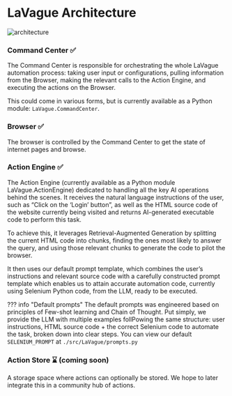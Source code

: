 # LaVague Architecture

![architecture](../../assets/architecture-lavague.png)

### Command Center ✅

The Command Center is responsible for orchestrating the whole LaVague automation process: taking user input or configurations, pulling information from the Browser, making the relevant calls to the Action Engine, and executing the actions on the Browser.

This could come in various forms, but is currently available as a Python module: `LaVague.CommandCenter`.

### Browser ✅

The browser is controlled by the Command Center to get the state of internet pages and browse. 

### Action Engine ✅

The Action Engine (currently available as a Python module LaVague.ActionEngine) dedicated to handling all the key AI operations behind the scenes. It receives the natural language instructions of the user, such as “Click on the ‘Login’ button”, as well as the HTML source code of the website currently being visited and returns AI-generated executable code to perform this task.

To achieve this, it leverages Retrieval-Augmented Generation by splitting the current HTML code into chunks, finding the ones most likely to answer the query, and using those relevant chunks to generate the code to pilot the browser.

It then uses our default prompt template, which combines the user’s instructions and relevant source code with a carefully constructed prompt template which enables us to attain accurate automation code, currently using Selenium Python code, from the LLM, ready to be executed.

??? info "Default prompts"
    The default prompts was engineered based on principles of Few-shot learning and Chain of Thought. Put simply, we provide the LLM with multiple examples follPowing the same structure: user instructions, HTML source code + the correct Selenium code to automate the task, broken down into clear steps. You can view our default `SELENIUM_PROMPT` at `./src/LaVague/prompts.py`

### Action Store ⌛ (coming soon)

A storage space where actions can optionally be stored. We hope to later integrate this in a community hub of actions.